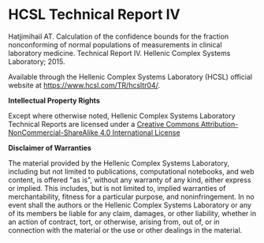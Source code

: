 # HCSL Technical Report IV

Hatjimihail AT. Calculation of the confidence bounds for the fraction nonconforming of normal populations of measurements in clinical laboratory medicine. Technical Report IV. Hellenic Complex Systems Laboratory; 2015.
 
Available through the Hellenic Complex Systems Laboratory (HCSL) official website at https://www.hcsl.com/TR/hcsltr04/.

**Intellectual Property Rights**

Except where otherwise noted, Hellenic Complex Systems Laboratory Technical Reports are licensed under a [Creative Commons Attribution-NonCommercial-ShareAlike 4.0 International License](https://creativecommons.org/licenses/by-nc-sa/4.0/)

**Disclaimer of Warranties**

The material provided by the Hellenic Complex Systems Laboratory, including but not limited to publications, computational notebooks, and web content, is offered "as is", without any warranty of any kind, either express or implied. This includes, but is not limited to, implied warranties of merchantability, fitness for a particular purpose, and noninfringement. In no event shall the authors or the Hellenic Complex Systems Laboratory or any of its members be liable for any claim, damages, or other liability, whether in an action of contract, tort, or otherwise, arising from, out of, or in connection with the material or the use or other dealings in the material.